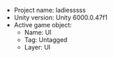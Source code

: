 <!-- UNITY CODE ASSIST INSTRUCTIONS START -->
- Project name: ladiesssss
- Unity version: Unity 6000.0.47f1
- Active game object:
  - Name: UI
  - Tag: Untagged
  - Layer: UI
<!-- UNITY CODE ASSIST INSTRUCTIONS END -->